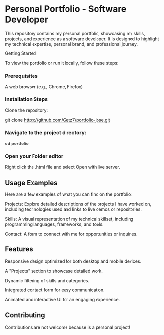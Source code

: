 # Personal Portfolio - Software Developer


This repository contains my personal portfolio, showcasing my skills, projects, and experience as a software developer. It is designed to highlight my technical expertise, personal brand, and professional journey.

Getting Started

To view the portfolio or run it locally, follow these steps:

### Prerequisites

A web browser (e.g., Chrome, Firefox)

### Installation Steps

Clone the repository:

git clone https://github.com/Getz7/portfolio-jose.git

### Navigate to the project directory:

cd portfolio

### Open your Folder editor

Right click the .html file and select Open with live server.

## Usage Examples

Here are a few examples of what you can find on the portfolio:

Projects: Explore detailed descriptions of the projects I have worked on, including technologies used and links to live demos or repositories.

Skills: A visual representation of my technical skillset, including programming languages, frameworks, and tools.

Contact: A form to connect with me for opportunities or inquiries.


## Features

Responsive design optimized for both desktop and mobile devices.

A "Projects" section to showcase detailed work.

Dynamic filtering of skills and categories.

Integrated contact form for easy communication.

Animated and interactive UI for an engaging experience.

## Contributing

Contributions are  not welcome because is a personal project! 

